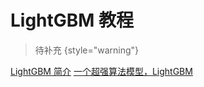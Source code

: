 # LightGBM 教程

<show-structure depth="2"/>


> 待补充
{style="warning"}


<seealso>
<category ref="ref_docs">
    <a href="https://mp.weixin.qq.com/s/5kaCzCU-ls5l_sLkRGd_dQ">LightGBM 简介</a>
    <a href="https://mp.weixin.qq.com/s/G1jmWS7PaIgM4GlLuUoH1A">一个超强算法模型，LightGBM</a>
</category>
<category ref="ref_github"></category>
<category ref="ref_issues"></category>
<category ref="ref_hf"></category>
<category ref="ref_ms"></category>
</seealso>